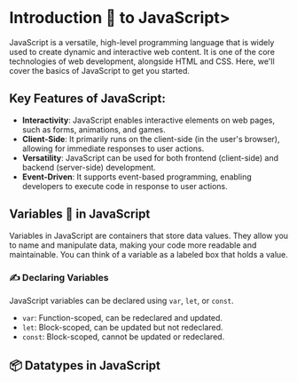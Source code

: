 # Introduction 📝 to JavaScript><svg xmlns="http://www.w3.org/2000/svg" x="0px" y="0px" width="100" height="100" viewBox="0 0 48 48">
<path fill="#ffd600" d="M6,42V6h36v36H6z"></path><path fill="#000001" d="M29.538 32.947c.692 1.124 1.444 2.201 3.037 2.201 1.338 0 2.04-.665 2.04-1.585 0-1.101-.726-1.492-2.198-2.133l-.807-.344c-2.329-.988-3.878-2.226-3.878-4.841 0-2.41 1.845-4.244 4.728-4.244 2.053 0 3.528.711 4.592 2.573l-2.514 1.607c-.553-.988-1.151-1.377-2.078-1.377-.946 0-1.545.597-1.545 1.377 0 .964.6 1.354 1.985 1.951l.807.344C36.452 29.645 38 30.839 38 33.523 38 36.415 35.716 38 32.65 38c-2.999 0-4.702-1.505-5.65-3.368L29.538 32.947zM17.952 33.029c.506.906 1.275 1.603 2.381 1.603 1.058 0 1.667-.418 1.667-2.043V22h3.333v11.101c0 3.367-1.953 4.899-4.805 4.899-2.577 0-4.437-1.746-5.195-3.368L17.952 33.029z"></path>
</svg>
JavaScript is a versatile, high-level programming language that is widely used to create dynamic and interactive web content. It is one of the core technologies of web development, alongside HTML and CSS. Here, we'll cover the basics of JavaScript to get you started.

## Key Features of JavaScript:
- **Interactivity**: JavaScript enables interactive elements on web pages, such as forms, animations, and games.
- **Client-Side**: It primarily runs on the client-side (in the user's browser), allowing for immediate responses to user actions.
- **Versatility**: JavaScript can be used for both frontend (client-side) and backend (server-side) development.
- **Event-Driven**: It supports event-based programming, enabling developers to execute code in response to user actions.


## Variables 🔡 in JavaScript 
Variables in JavaScript are containers that store data values. They allow you to name and manipulate data, making your code more readable and maintainable. You can think of a variable as a labeled box that holds a value.

### ✍ Declaring Variables
JavaScript variables can be declared using `var`, `let`, or `const`.

- `var`: Function-scoped, can be redeclared and updated.
- `let`: Block-scoped, can be updated but not redeclared.
- `const`: Block-scoped, cannot be updated or redeclared.

## 📦 Datatypes in JavaScript